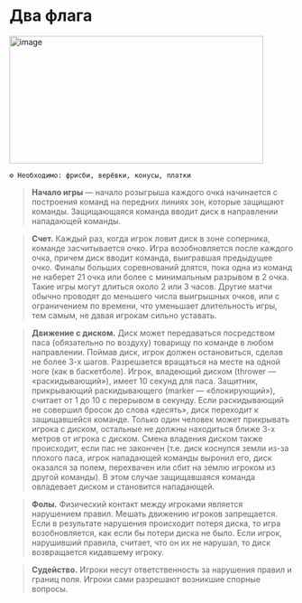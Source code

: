 # Два флага

<img width="450" height="226" alt="image" src="https://github.com/user-attachments/assets/7a142c67-42af-482d-a9e2-aa46450529cd" />

```
⚙ Необходимо: фрисби, верёвки, конусы, платки
```

> **Начало игры** — начало розыгрыша каждого очка начинается с построения команд на передних линиях зон, которые защищают команды. Защищающаяся команда вводит диск в направлении нападающей команды.

> **Счет.** Каждый раз, когда игрок ловит диск в зоне соперника, команде засчитывается очко. Игра возобновляется после каждого очка, причем диск вводит команда, выигравшая предыдущее очко. Финалы больших соревнований длятся, пока одна из команд не наберет 21 очка или более с минимальным разрывом в 2 очка. Такие игры могут длиться около 2 или 3 часов. Другие матчи обычно проводят до меньшего числа выигрышных очков, или с ограничением по времени, что уменьшает длительность игры, тем самым, не давая игрокам сильно уставать.

> **Движение с диском.** Диск может передаваться посредством паса (обязательно по воздуху) товарищу по команде в любом направлении. Поймав диск, игрок должен остановиться, сделав не более 3-х шагов. Разрешается вращаться на месте на одной ноге (как в баскетболе). Игрок, владеющий диском (thrower — «раскидывающий»), имеет 10 секунд для паса. Защитник, прикрывающий раскидывающего (marker — «блокирующий»), считает от 1 до 10 с перерывом в секунду. Если раскидывающий не совершил бросок до слова «десять», диск переходит к защищавшейся команде. Только один человек может прикрывать игрока с диском, остальные не должны находиться ближе 3-х метров от игрока с диском. Смена владения диском также происходит, если пас не закончен (т.е. диск коснулся земли из-за плохого паса, игрок нападающей команды выронил его, диск оказался за полем, перехвачен или сбит на землю игроком из другой команды). В этом случае защищавшаяся команда овладевает диском и становится нападающей.

> **Фолы.** Физический контакт между игроками является нарушением правил. Мешать движению игроков запрещается. Если в результате нарушения происходит потеря диска, то игра возобновляется, как если бы потери диска не было. Если игрок, нарушивший правила, считает, что он их не нарушал, то диск возвращается кидавшему игроку.

> **Судейство.** Игроки несут ответственность за нарушения правил и границ поля. Игроки сами разрешают возникшие спорные вопросы.
